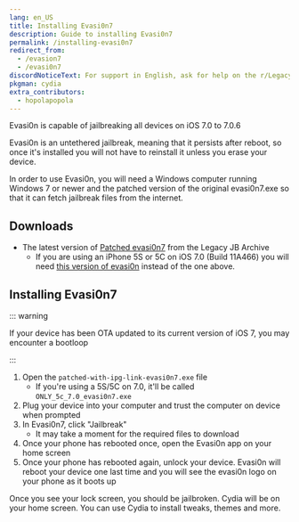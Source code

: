 ```yaml
---
lang: en_US
title: Installing Evasi0n7
description: Guide to installing Evasi0n7
permalink: /installing-evasi0n7
redirect_from:
  - /evasion7
  - /evasi0n7
discordNoticeText: For support in English, ask for help on the r/LegacyJailbreak [Discord Server](http://discord.legacyjailbreak.com/).
pkgman: cydia
extra_contributors:
  - hopolapopola
---
```


Evasi0n is capable of jailbreaking all devices on iOS 7.0 to 7.0.6

Evasi0n is an untethered jailbreak, meaning that it persists after reboot, so once it's installed you will not have to reinstall it unless you erase your device.

In order to use Evasi0n, you will need a Windows computer running Windows 7 or newer and the patched version of the original evasi0n7.exe so that it can fetch jailbreak files from the internet.

<!-- Technically you can run it on Mojave or older but I don't have access to that so I can't write about it -->

## Downloads

- The latest version of [Patched evasi0n7](https://mega.nz/folder/k4FAXCIB#Fk7pxs6ikYzL3YBvAGX5ig/file/1wc0HZgQ) from the Legacy JB Archive
   - If you are using an iPhone 5S or 5C on iOS 7.0 (Build 11A466) you will need [this version of evasi0n](https://mega.nz/folder/k4FAXCIB#Fk7pxs6ikYzL3YBvAGX5ig/file/Z1MC2ZaS) instead of the one above.

## Installing Evasi0n7

::: warning

If your device has been OTA updated to its current version of iOS 7, you may encounter a bootloop

:::

1. Open the `patched-with-ipg-link-evasi0n7.exe` file
   - If you're using a 5S/5C on 7.0, it'll be called `ONLY_5c_7.0_evasi0n7.exe`
1. Plug your device into your computer and trust the computer on device when prompted
1. In Evasi0n7, click "Jailbreak"
   - It may take a moment for the required files to download
1. Once your phone has rebooted once, open the Evasi0n app on your home screen
1. Once your phone has rebooted again, unlock your device. Evasi0n will reboot your device one last time and you will see the evasi0n logo on your phone as it boots up

Once you see your lock screen, you should be jailbroken. Cydia will be on your home screen. You can use Cydia to install <router-link to="/faq/#what-are-tweaks">tweaks</router-link>, themes and more.